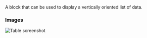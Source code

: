 A block that can be used to display a vertically oriented list of data.

### Images

![Table screenshot](https://gitlab.com/appsemble/appsemble/-/raw/0.34.20/config/assets/list.png)

